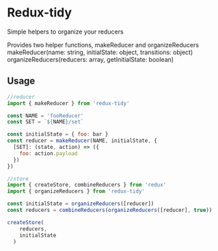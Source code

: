 # Redux-tidy

Simple helpers to organize your reducers

Provides two helper functions, makeReducer and organizeReducers
makeReducer(name: string, initialState: object, transitions: object)
organizeReducers(reducers: array<reducer>, getInitialState: boolean)

## Usage
```javascript
//reducer
import { makeReducer } from 'redux-tidy'

const NAME = 'fooReducer'
const SET = `${NAME}/set`

const initialState = { foo: bar }
const reducer = makeReducer(NAME, initialState, {
  [SET]: (state, action) => ({
    foo: action.payload
  })
})

//store
import { createStore, combineReducers } from 'redux'
import { organizeReducers } from 'redux-tidy'

const initialState = organizeReducers([reducer])
const reducers = combineReducers(organizeReducers([reducer], true))

createStore(
    reducers,
    initialState
  )
```
